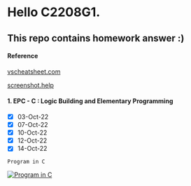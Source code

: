 # Hello C2208G1.

## This repo contains homework answer :)

#### Reference

[vscheatsheet.com]()

[screenshot.help]()

#### 1. EPC - C : Logic Building and Elementary Programming

- [X] 03-Oct-22
- [X] 07-Oct-22
- [X] 10-Oct-22
- [X] 12-Oct-22
- [X] 14-Oct-22

`Program in C`

[![Program in C](https://i3.ytimg.com/vi/tas0O586t80/maxresdefault.jpg)](https://www.youtube.com/watch?v=tas0O586t80)
